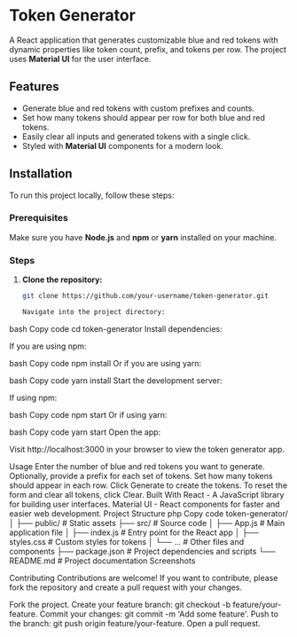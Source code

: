 # Token Generator

A React application that generates customizable blue and red tokens with dynamic properties like token count, prefix, and tokens per row. The project uses **Material UI** for the user interface.

## Features

- Generate blue and red tokens with custom prefixes and counts.
- Set how many tokens should appear per row for both blue and red tokens.
- Easily clear all inputs and generated tokens with a single click.
- Styled with **Material UI** components for a modern look.

## Installation

To run this project locally, follow these steps:

### Prerequisites

Make sure you have **Node.js** and **npm** or **yarn** installed on your machine.

### Steps

1. **Clone the repository:**

   ```bash
   git clone https://github.com/your-username/token-generator.git

   Navigate into the project directory:

bash
Copy code
cd token-generator
Install dependencies:

If you are using npm:

bash
Copy code
npm install
Or if you are using yarn:

bash
Copy code
yarn install
Start the development server:

If using npm:

bash
Copy code
npm start
Or if using yarn:

bash
Copy code
yarn start
Open the app:

Visit http://localhost:3000 in your browser to view the token generator app.

Usage
Enter the number of blue and red tokens you want to generate.
Optionally, provide a prefix for each set of tokens.
Set how many tokens should appear in each row.
Click Generate to create the tokens.
To reset the form and clear all tokens, click Clear.
Built With
React - A JavaScript library for building user interfaces.
Material UI - React components for faster and easier web development.
Project Structure
php
Copy code
token-generator/
│
├── public/                # Static assets
├── src/                   # Source code
│   ├── App.js             # Main application file
│   ├── index.js           # Entry point for the React app
│   ├── styles.css         # Custom styles for tokens
│   └── ...                # Other files and components
├── package.json           # Project dependencies and scripts
└── README.md              # Project documentation
Screenshots

Contributing
Contributions are welcome! If you want to contribute, please fork the repository and create a pull request with your changes.

Fork the project.
Create your feature branch: git checkout -b feature/your-feature.
Commit your changes: git commit -m 'Add some feature'.
Push to the branch: git push origin feature/your-feature.
Open a pull request.
